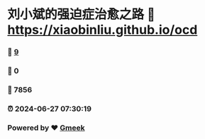 # 刘小斌的强迫症治愈之路 :link: https://xiaobinliu.github.io/ocd 
### :page_facing_up: [9](https://xiaobinliu.github.io/ocd/tag.html) 
### :speech_balloon: 0 
### :hibiscus: 7856 
### :alarm_clock: 2024-06-27 07:30:19 
### Powered by :heart: [Gmeek](https://github.com/Meekdai/Gmeek)
